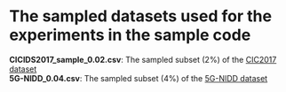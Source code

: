 # The sampled datasets used for the experiments in the sample code

**CICIDS2017_sample_0.02.csv**: The sampled subset (2%) of the [CIC2017 dataset](https://www.unb.ca/cic/datasets/ids-2017.html)  
**5G-NIDD_0.04.csv**: The sampled subset (4%) of the [5G-NIDD dataset](https://ieee-dataport.org/documents/5g-nidd-comprehensive-network-intrusion-detection-dataset-generated-over-5g-wireless)  

